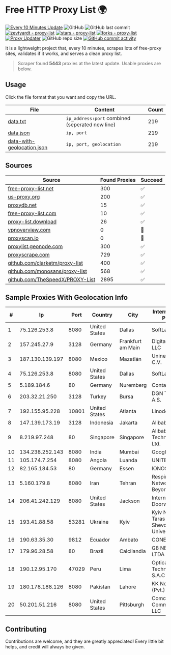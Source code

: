 
# Free HTTP Proxy List 🌍

[![Every 10 Minutes Update](https://github.com/mertguvencli/http-proxy-list/actions/workflows/main.yml/badge.svg?branch=main)](https://github.com/mertguvencli/http-proxy-list/actions/workflows/main.yml)
![GitHub](https://img.shields.io/github/license/mertguvencli/http-proxy-list)
![GitHub last commit](https://img.shields.io/github/last-commit/mertguvencli/http-proxy-list)
[![zevtyardt - proxy-list](https://img.shields.io/static/v1?label=zevtyardt&message=proxy-list&color=blue&logo=github)](https://github.com/zevtyardt/proxy-list "Go to GitHub repo")
[![stars - proxy-list](https://img.shields.io/github/stars/zevtyardt/proxy-list?style=social)](https://github.com/zevtyardt/proxy-list)
[![forks - proxy-list](https://img.shields.io/github/forks/zevtyardt/proxy-list?style=social)](https://github.com/zevtyardt/proxy-list)
[![Proxy Updater](https://github.com/zevtyardt/proxy-list/workflows/Proxy%20Updater/badge.svg)](https://github.com/zevtyardt/proxy-list/actions?query=workflow:"Proxy+Updater")
![GitHub repo size](https://img.shields.io/github/repo-size/zevtyardt/proxy-list)
[![GitHub commit activity](https://img.shields.io/github/commit-activity/m/zevtyardt/proxy-list?logo=commits)](https://github.com/zevtyardt/proxy-list/commits/main)

It is a lightweight project that, every 10 minutes, scrapes lots of free-proxy sites, validates if it works, and serves a clean proxy list.

> Scraper found **5443** proxies at the latest update. Usable proxies are below.

## Usage

Click the file format that you want and copy the URL.

|File|Content|Count|
|----|-------|-----|
|[data.txt](https://raw.githubusercontent.com/mertguvencli/http-proxy-list/main/proxy-list/data.txt)|`ip_address:port` combined (seperated new line)|219|
|[data.json](https://raw.githubusercontent.com/mertguvencli/http-proxy-list/main/proxy-list/data.json)|`ip, port`|219|
|[data-with-geolocation.json](https://raw.githubusercontent.com/mertguvencli/http-proxy-list/main/proxy-list/data-with-geolocation.json)|`ip, port, geolocation`|219|

## Sources

|Source|Found Proxies|Succeed|
|------|-------------|-------|
|[free-proxy-list.net](https://free-proxy-list.net)|300|✅|
|[us-proxy.org](https://www.us-proxy.org)|200|✅|
|[proxydb.net](http://proxydb.net)|15|✅|
|[free-proxy-list.com](https://free-proxy-list.com/?page=&port=&type%5B%5D=http&type%5B%5D=https&up_time=0&search=Search)|10|✅|
|[proxy-list.download](https://www.proxy-list.download/HTTP)|26|✅|
|[vpnoverview.com](https://vpnoverview.com/privacy/anonymous-browsing/free-proxy-servers)|0|🚫|
|[proxyscan.io](https://www.proxyscan.io)|0|🚫|
|[proxylist.geonode.com](https://proxylist.geonode.com/api/proxy-list?limit=300&page=1&sort_by=lastChecked&sort_type=desc&protocols=http,https)|300|✅|
|[proxyscrape.com](https://api.proxyscrape.com/v2/?request=displayproxies&protocol=http&timeout=10000&country=all&ssl=all&anonymity=all)|729|✅|
|[github.com/clarketm/proxy-list](https://raw.githubusercontent.com/clarketm/proxy-list/master/proxy-list-raw.txt)|400|✅|
|[github.com/monosans/proxy-list](https://raw.githubusercontent.com/monosans/proxy-list/main/proxies/http.txt)|568|✅|
|[github.com/TheSpeedX/PROXY-List](https://raw.githubusercontent.com/TheSpeedX/PROXY-List/master/http.txt)|2895|✅|


## Sample Proxies With Geolocation Info

|#|Ip|Port|Country|City|Internet Service Provider|
|-|--|----|-------|----|-------------------------|
|1|75.126.253.8|8080|United States|Dallas|SoftLayer|
|2|157.245.27.9|3128|Germany|Frankfurt am Main|DigitalOcean, LLC|
|3|187.130.139.197|8080|Mexico|Mazatlán|Uninet S.A. de C.V.|
|4|75.126.253.8|8080|United States|Dallas|SoftLayer|
|5|5.189.184.6|80|Germany|Nuremberg|Contabo GmbH|
|6|203.32.21.250|3128|Turkey|Bursa|DGN TEKNOLOJI A.S.|
|7|192.155.95.228|10801|United States|Atlanta|Linode, LLC|
|8|147.139.173.19|3128|Indonesia|Jakarta|Alibaba.com LLC|
|9|8.219.97.248|80|Singapore|Singapore|Alibaba (US) Technology Co., Ltd.|
|10|134.238.252.143|8080|India|Mumbai|Google LLC|
|11|105.174.7.254|8080|Angola|Luanda|UNITEL SA|
|12|82.165.184.53|80|Germany|Essen|IONOS SE|
|13|5.160.179.8|8080|Iran|Tehran|Respina Networks & Beyond PJSC|
|14|206.41.242.129|8080|United States|Jackson|Internet Doorway, Inc.|
|15|193.41.88.58|53281|Ukraine|Kyiv|Kyiv National Taras Shevchenko University|
|16|190.63.35.30|9812|Ecuador|Ambato|CONECEL|
|17|179.96.28.58|80|Brazil|Calcilandia|G8 NETWORKS LTDA|
|18|190.12.95.170|47029|Peru|Lima|Optical Technologies S.A.C|
|19|180.178.188.126|8080|Pakistan|Lahore|KK Networks (Pvt.) Limited|
|20|50.201.51.216|8080|United States|Pittsburgh|Comcast Cable Communications, LLC|



## Contributing

Contributions are welcome, and they are greatly appreciated! Every
little bit helps, and credit will always be given.

